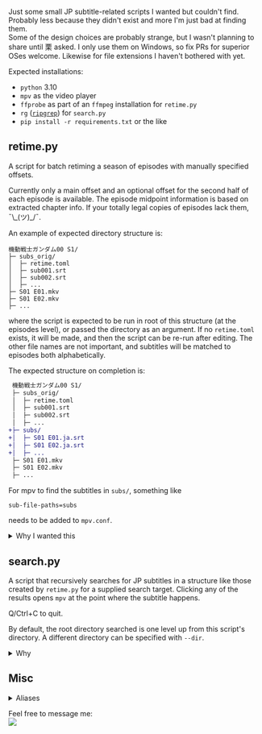 Just some small JP subtitle-related scripts I wanted but couldn't find. Probably less because they didn't exist and more I'm just bad at finding them.  
Some of the design choices are probably strange, but I wasn't planning to share until 栗 asked. I only use them on Windows, so fix PRs for superior OSes welcome. Likewise for file extensions I haven't bothered with yet.

Expected installations:

- `python` 3.10
- `mpv` as the video player
- `ffprobe` as part of an `ffmpeg` installation for `retime.py`
- `rg` ([`ripgrep`](https://github.com/BurntSushi/ripgrep)) for `search.py`
- `pip install -r requirements.txt` or the like

## retime.py

A script for batch retiming a season of episodes with manually specified offsets. 

Currently only a main offset and an optional offset for the second half of each episode is available. The episode midpoint information is based on extracted chapter info. If your totally legal copies of episodes lack them, ¯\\\_(ツ)_/¯.


An example of expected directory structure is:

    機動戦士ガンダム00 S1/
    ├─ subs_orig/
    │  ├─ retime.toml
    │  ├─ sub001.srt
    │  ├─ sub002.srt
    │  ├─ ...
    ├─ S01 E01.mkv
    ├─ S01 E02.mkv
    ├─ ...

where the script is expected to be run in root of this structure (at the episodes level), or passed the directory as an argument. If no `retime.toml` exists, it will be made, and then the script can be re-run after editing. The other file names are not important, and subtitles will be matched to episodes both alphabetically.

The expected structure on completion is:

```diff
 機動戦士ガンダム00 S1/
 ├─ subs_orig/
 │  ├─ retime.toml
 │  ├─ sub001.srt
 │  ├─ sub002.srt
 │  ├─ ...
+├─ subs/
+│  ├─ S01 E01.ja.srt
+│  ├─ S01 E02.ja.srt
+│  ├─ ...
 ├─ S01 E01.mkv
 ├─ S01 E02.mkv
 ├─ ...
```

For mpv to find the subtitles in ``subs/``, something like

    sub-file-paths=subs

needs to be added to ``mpv.conf``.

<details>
<summary>Why I wanted this</summary>

I wanted to retime some JP subs for a show, and messing around a bit it was clear there was one offset for the first half of the show and a ~1sec different offset for the second half after the midpoint break.   
I tried to get `ALASS`/`FFsubsync` to automagically retime them, but without splits they just settled on a timing in the middle that wasn't very satisfactory. And with `ALASS` allowed any amount of splits, it got really confused instead of splitting where I wanted.

So now I'm splitting where I want with this script; currently I've only needed to split first and second half. If I run into a trickier case - probably a movie - I'll extend things then. PRs welcome too.

The below above example uses Gundam 00 because that's what I was trying to retime.

I chose this directory structure because I dislike having subtitle files clutter the view of my video files, and this seemed like a reasonable approach. I keep the original subtitles separate for easier redos (edit the file and rerun the script).
</details>

## search.py

A script that recursively searches for JP subtitles in a structure like those created by `retime.py` for a supplied search target. Clicking any of the results opens `mpv` at the point where the subtitle happens.

Q/Ctrl+C to quit.

By default, the root directory searched is one level up from this script's directory. A different directory can be specified with `--dir`.

<details>
<summary>Why</summary>

I wanted something a tiny bit like [Immersion Kit](https://www.immersionkit.com/) for searching through my local subtitles for vocab.

As for the choice of default directory: having my scripts folder live inside my anime folder just seemed like less fuss than setting up some kind of config.
</details>

## Misc

<details>
<summary>Aliases</summary>

As a reminder, don't forget to alias judiciously. On Windows I have this in `profile.ps1` for `pwsh`:


    function ..retime { python "✂️/retime.py" @args }
    function ..search { python "✂️/search.py" @args }

`..` as a prefix in function names is legal and doesn't conflict with anything AFAIK, which allows for really generic naming. `,retime` and the like being valid *nix scripts is the  [inspiration](https://rhodesmill.org/brandon/2009/commands-with-comma/) here.
</details>

Feel free to message me:  
![](https://dcbadge.vercel.app/api/shield/170925540855775242?style=flat)
